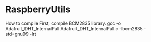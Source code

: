 # RaspberryUtils


How to compile
First, compile BCM2835 library.
gcc -o Adafruit_DHT_InternalPull Adafruit_DHT_InternalPull.c -lbcm2835 -std=gnu99 -lrt

